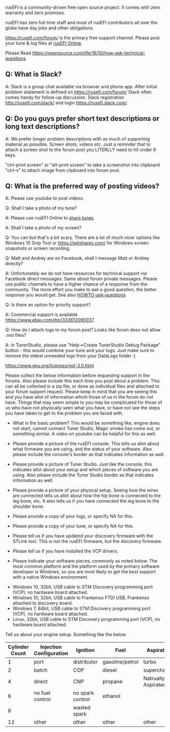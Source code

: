 
rusEFI is a community-driven free open source project. It comes with zero warranty and zero promises.

rusEFI has zero full time staff and most of rusEFI contributors all over the globe have day jobs and other obligations.

https://rusefi.com/forum/ is the primary free support channel. Please post your tune & log files at [rusEFI Online](Online).

Please Read https://opensource.com/life/16/10/how-ask-technical-questions

## Q: What is Slack?

A: Slack is a group chat available via browser and phone app. After initial problem statement is defined on https://rusefi.com/forum/ Slack often comes handy for follow-up discussion. Slack registration http://rusefi.com/slack/ and login https://rusefi.slack.com/

## Q: Do you guys prefer short text descriptions or long text descriptions?

A: We prefer longer problem descriptions with as much of supporting material as possible. Screen shots, videos etc.
Just a reminder that to attach a screen shot to the forum post you LITERLLY need to hit under 6 keys.

"ctrl-print screen" or "alt-print screen" to take a screenshot into clipboard
"ctrl-v" to attach image from clipboard into forum post.


## Q: What is the preferred way of posting videos?

A: Please use youtube to post videos.

Q: Shall I take a photo of my tune?

A: Please use rusEFI Online to [share tunes](HOWTO-upload-tune)

A: Shall I take a photo of my screen?

Q: You can but that's a bit scary. There are a lot of much nicer options like Windows 10 Snip Tool or https://getsharex.com/ for Windows screen snapshots or screen recording.

Q: Matt and Andrey are on Facebook, shall I message Matt or Andrey directly?

A: Unfortunately we do not have resources for technical support via Facebook direct messages.
Same about forum private messages. Please use public channels to have a higher chance of a response from the community. The more effort you make to ask a good question, the better response you would get. See also [HOWTO-ask-questions](HOWTO-ask-questions)

Q: Is there an option for priority support?

A: Commercial support is available https://www.ebay.com/itm/333612090037

Q: How do I attach logs to my forum post? Looks like forum does not allow .msl files?

A: in TunerStudio, please use "Help->Create TunerStudio Debug Package" button - this would combine your tune and your logs.
Just make sure to remove the oldest unneeded logs from your DataLogs folder :) 

https://www.gnu.org/licenses/gpl-3.0.html

 Please collect the below information before requesting support in the forums. Also please include this each time you post about a problem. This can all be collected in a zip file, or done as individual files and attached to your forum support request. Please keep in mind that you are seeing this and you have allot of information which those of us in the forum do not have. Things that may seem simple to you may be complicated for those of us who have not physically seen what you have, or have not see the steps you have taken to get to the problem you are faced with.

- What is the basic problem? This would be something like, engine does not start, cannot connect Tuner Studio, Magic smoke has come out, or something similar. A video on youtube can be helpful for this as well. 

- Please provide a picture of the rusEFI console. This tells us allot about what firmware you are using, and the status of your software. Also please include the console's border as that indicates information as well. 

- Please provide a picture of Tuner Studio. Just like the console, this indicates allot about your setup and which pieces of software you are using. Also please include the Tuner Studio border as that indicates information as well. 

- Please provide a picture of your physical setup. Seeing how the wires are connected tells us allot about how the hip bone is connected to the leg bone, etc. It also tells us if you have connected the leg bone to the shoulder bone. 

- Please provide a copy of your logs, or specify NA for this. 

- Please provide a copy of your tune, or specify NA for this. 

- Please tell us if you have updated your discovery firmware with the STLink tool. This is not the rusEFI firmware, but the discovery firmware. 

- Please tell us if you have installed the VCP drivers. 

- Please indicate your software pieces, commonly as noted below. The most common platform and the platform used by the primary software developer is Windows, so you are most likely to get the best support with a native Windows environment. 

* Windows 10, 32bit, USB cable to STM Discovery programming port (VCP), no hardware board attached. 
* Windows 10, 32bit, USB cable to Frankenso FTDI USB, Frankenso attached to discovery board. 
* Windows 7, 64bit, USB cable to STM Discovery programming port (VCP), no hardware board attached. 
* Linux, 32bit, USB cable to STM Discovery programming port (VCP), no hardware board attached. 

Tell us about your engine setup. Something like the below. 

|Cylinder Count|Injection Configuration|Ignition|Fuel|Aspiration|
|-|-|-|-|-|
|1|port|distributor|gasoline/petrol|turbo|
|2|batch|COP|diesel|supercharger|
|4|direct|CNP|propane|Natrually Aspirated|
|6|no fuel control|no spark control|ethanol|
|8||wasted spark|
|12|other|other|other|other|
